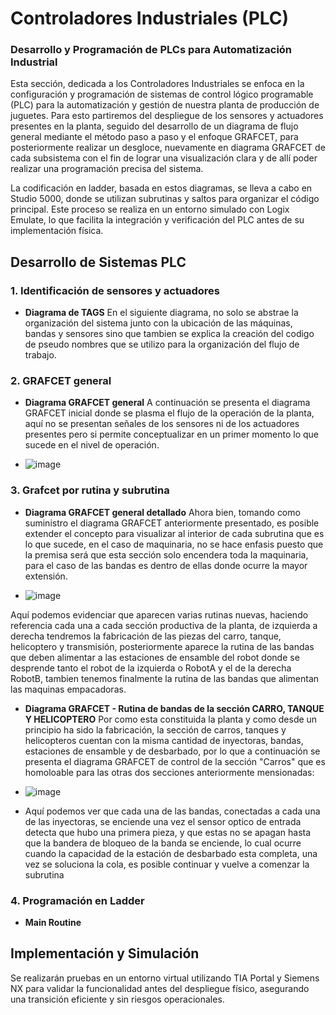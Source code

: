 # Controladores Industriales (PLC)

### Desarrollo y Programación de PLCs para Automatización Industrial

Esta sección, dedicada a los Controladores Industriales se enfoca en la configuración y programación de sistemas de control lógico programable (PLC) para la automatización y gestión de nuestra planta de producción de juguetes. Para esto partiremos del despliegue de los sensores y actuadores presentes en la planta, seguido del desarrollo de un diagrama de flujo general mediante el método paso a paso y el enfoque GRAFCET, para posteriormente realizar un desgloce, nuevamente en diagrama GRAFCET de cada subsistema con el fin de lograr una visualización clara y de allí poder realizar una programación precisa del sistema.

La codificación en ladder, basada en estos diagramas, se lleva a cabo en Studio 5000, donde se utilizan subrutinas y saltos para organizar el código principal. Este proceso se realiza en un entorno simulado con Logix Emulate, lo que facilita la integración y verificación del PLC antes de su implementación física. 

## Desarrollo de Sistemas PLC

### 1. Identificación de sensores y actuadores
- **Diagrama de TAGS** En el siguiente diagrama, no solo se abstrae la organización del sistema junto con la ubicación de las máquinas, bandas y sensores sino que tambien se explica la creación del codigo de pseudo nombres que se utilizo para la organización del flujo de trabajo.

### 2. GRAFCET general
- **Diagrama GRAFCET general** A continuación se presenta el diagrama GRAFCET inicial donde se plasma el flujo de la operación de la planta, aquí no se presentan señales de los sensores ni de los actuadores presentes pero si permite conceptualizar en un primer momento lo que sucede en el nivel de operación.

- ![image](https://github.com/user-attachments/assets/16210334-d53b-4ea7-ae6d-3a9eb4b8931f)


### 3. Grafcet por rutina y subrutina
- **Diagrama GRAFCET general detallado** Ahora bien, tomando como suministro el diagrama GRAFCET anteriormente presentado, es posible extender el concepto para visualizar al interior de cada subrutina que es lo que sucede, en el caso de maquinaria, no se hace enfasis puesto que la premisa será que esta sección solo encendera toda la maquinaria, para el caso de las bandas es dentro de ellas donde ocurre la mayor extensión.
  
- ![image](https://github.com/user-attachments/assets/aded6d88-5f3d-4f0d-9844-0aa4f9cae2fc)


Aquí podemos evidenciar que aparecen varias rutinas nuevas, haciendo referencia cada una a cada sección productiva de la planta, de izquierda a derecha tendremos la fabricación de las piezas del carro, tanque, helicoptero y transmisión, posteriormente aparece  la rutina de las bandas que deben alimentar a las estaciones de ensamble del robot donde se desprende tanto el robot de la izquierda o RobotA y el de la derecha RobotB, tambien tenemos finalmente la rutina de las bandas que alimentan las maquinas empacadoras.

- **Diagrama GRAFCET - Rutina de bandas de la sección CARRO, TANQUE Y HELICOPTERO** Por como esta constituida la planta y como desde un principio ha sido la fabricación, la sección de carros, tanques y helicopteros cuentan con la misma cantidad de inyectoras, bandas, estaciones de ensamble y de desbarbado, por lo que a continuación se presenta el diagrama GRAFCET de control de la sección "Carros" que es homoloable para las otras dos secciones anteriormente mensionadas:

- ![image](https://github.com/user-attachments/assets/9616b87b-53e8-40ae-b40c-74de37035c8f)

- Aquí podemos ver que cada una de las bandas, conectadas a cada una de las inyectoras, se enciende una vez el sensor optico de entrada detecta que hubo una primera pieza, y que estas no se apagan hasta que la bandera de bloqueo de la banda se enciende, lo cual ocurre cuando la capacidad de la estación de desbarbado esta completa, una vez se soluciona la cola, es posible continuar y vuelve a comenzar la subrutina

### 4. Programación en Ladder
- **Main Routine**

## Implementación y Simulación
Se realizarán pruebas en un entorno virtual utilizando TIA Portal y Siemens NX para validar la funcionalidad antes del despliegue físico, asegurando una transición eficiente y sin riesgos operacionales.

